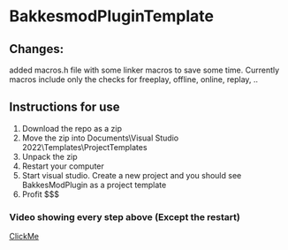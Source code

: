 # BakkesmodPluginTemplate

## Changes:
added macros.h file with some linker macros to save some time.
Currently macros include only the checks for freeplay, offline, online, replay, ..

## Instructions for use
 1. Download the repo as a zip 
 2. Move the zip into Documents\Visual Studio 2022\Templates\ProjectTemplates
 3. Unpack the zip 
 4. Restart your computer
 5. Start visual studio. Create a new project and you should see BakkesModPlugin as a project template
 6. Profit $$$

### Video showing every step above (Except the restart)
[ClickMe](https://youtu.be/Pd3Sa5VWEmc)
